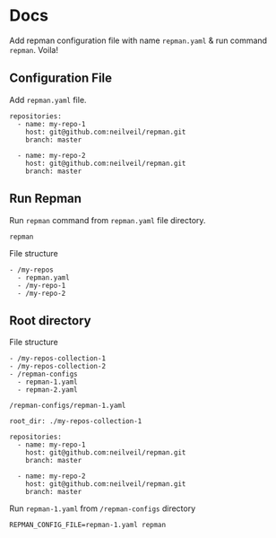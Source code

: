 # Docs

Add repman configuration file with name `repman.yaml` & run command `repman`. Voila!

## Configuration File

Add `repman.yaml` file.

```yaml:no-line-numbers
repositories:
  - name: my-repo-1
    host: git@github.com:neilveil/repman.git
    branch: master

  - name: my-repo-2
    host: git@github.com:neilveil/repman.git
    branch: master
```

## Run Repman

Run `repman` command from `repman.yaml` file directory.

```sh:no-line-numbers
repman
```

File structure

```txt:no-line-numbers
- /my-repos
  - repman.yaml
  - /my-repo-1
  - /my-repo-2
```

## Root directory

File structure

```txt:no-line-numbers
- /my-repos-collection-1
- /my-repos-collection-2
- /repman-configs
  - repman-1.yaml
  - repman-2.yaml
```

`/repman-configs/repman-1.yaml`

```yaml:no-line-numbers
root_dir: ./my-repos-collection-1

repositories:
  - name: my-repo-1
    host: git@github.com:neilveil/repman.git
    branch: master

  - name: my-repo-2
    host: git@github.com:neilveil/repman.git
    branch: master
```

Run `repman-1.yaml` from `/repman-configs` directory

```sh:no-line-numbers
REPMAN_CONFIG_FILE=repman-1.yaml repman
```
